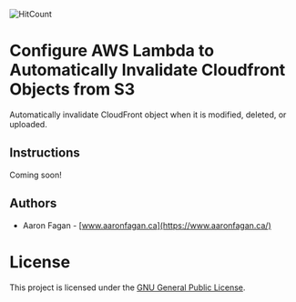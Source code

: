 ![HitCount](http://hits.dwyl.io/aaronfagan/aws-lambda-cloudfront-invalidation.svg)
# Configure AWS Lambda to Automatically Invalidate Cloudfront Objects from S3
Automatically invalidate CloudFront object when it is modified, deleted, or uploaded.

## Instructions
Coming soon!

## Authors
- Aaron Fagan - [www.aaronfagan.ca](https://www.aaronfagan.ca/)

# License
This project is licensed under the [GNU General Public License](LICENSE).